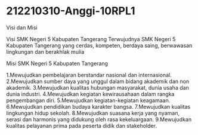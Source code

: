# 212210310-Anggi-10RPL1

Visi dan Misi

Visi SMK Negeri 5 Kabupaten Tangerang
Terwujudnya SMK Negeri 5 Kabupaten Tangerang yang cerdas, kompeten, berdaya saing, berwawasan lingkungan dan berakhlak mulia

Misi SMK Negeri 5 Kabupaten Tangerang

1.Mewujudkan pembelajaran berstandar nasional dan internasional.
2.Mewujudkan sumber daya yang unggul dalam bidang akademik dan non akademik.
3.Mewujudkan kualitas hubungan masyarakat, dunia usaha dan dunia industri.
4.Mewujudkan kegiatan kewirausahaan dalam rangka pengembangan diri.
5.Mewujudkan kegiatan-kegiatan keagamaan.
6.Mewujudkan pendidikan budaya karakter bangsa.
7.Mewujudkan kualitas lingkungan hidup sekolah.
8.Mewujudkan suasana kerja yang nyaman, serasi dan harmonis yang didukung oleh rasa kekeluargaan.
9.Mewujudkan kualitas pelayanan prima pada peserta didik dan stakeholder.

